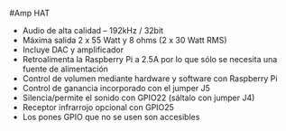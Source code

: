 <!--
---
name: Amp HAT
class: board
type: audio
formfactor: HAT
manufacturer: JustBoom
description: The JustBoom Amp HAT is a high quality audio amplifier designed specifically for the Raspberry Pi.
url: https://www.justboom.co/product/justboom-amp-hat/
buy: https://www.justboom.co/product/justboom-amp-hat/
image: 'justboom-amp-hat.png'
pincount: 40
eeprom: yes
power:
  '1':
  '2':
ground:
  '6':
  '9':
  '14':
  '20':
  '25':
  '30':
  '34':
  '39':
pin:
  '3':
    mode: i2c
  '5':
    mode: i2c
  '12':
    name: BCKL (Bit Clock)
    mode: i2s
  '15':
    name: Soft Mute
  '16':
    name: Rotary Encoder
  '18':
    name: Rotary Encoder
  '22':
    name: IR Receiver
  '35':
    name: LRCK (Left/Right Clock)
    mode: i2s
  '40':
    name: DOUT
    mode: i2s
-->
#Amp HAT

* Audio de alta calidad – 192kHz / 32bit
* Máxima salida 2 x 55 Watt y 8 ohms (2 x 30 Watt RMS)
* Incluye DAC y amplificador
* Retroalimenta la Raspberry Pi a 2.5A por lo que sólo se necesita una fuente de alimentación
* Control de volumen mediante hardware y software con Raspberry Pi
* Control de ganancia incorporado con el jumper J5
* Silencia/permite el sonido con GPIO22 (sáltalo con jumper J4)
* Receptor infrarrojo opcional con GPIO25
* Los pones GPIO que no se usen son accesibles
